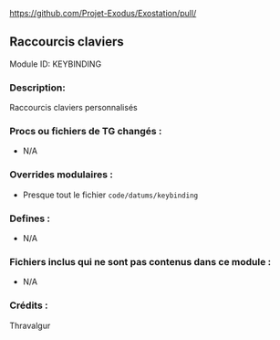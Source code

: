 <!-- Ce fichier doit être copié-collé à la racine de votre dossier de module en tant que readme.md -->

https://github.com/Projet-Exodus/Exostation/pull/<!--PR Number-->

## Raccourcis claviers

Module ID: KEYBINDING

### Description:

Raccourcis claviers personnalisés

### Procs ou fichiers de TG changés :

- N/A
<!-- Si vous éditez un proc d'origine, vous devrez les lister ici. Vous devez spécifier les fichiers et les procs changés.
Exemple :
- `code/modules/mob/living.dm`: `proc/overriden_proc`, `var/overriden_var`
-->

### Overrides modulaires :

- Presque tout le fichier `code/datums/keybinding`

### Defines :

- N/A
<!-- Si vous avez besoin d'ajouter des defines, mentionnez les fichiers où vous avez ajouté ces defines, ainsi que le nom de ces defines. -->

### Fichiers inclus qui ne sont pas contenus dans ce module :

- N/A
<!-- S'il y avait un fichier non-modulaire ou un fichier modulaire non compris dans ce dossier, qui appartient à ce module spéficique, il doit être mentionné ici. Par exemple, des icônes ou des sons utilisés par plusieurs modules. -->

### Crédits :

Thravalgur
